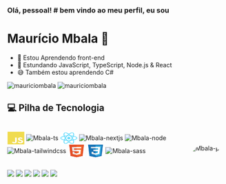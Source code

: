 ### Olá, pessoal! # bem vindo ao meu perfil, eu sou <h1>Maurício Mbala 👋</h1>

- 🔭 Estou Aprendendo front-end
- 🌱 Estundando JavaScript, TypeScript, Node.js & React
- 😅 Também estou aprendendo C#

<p align="left">
<img width="420em" src="https://github-readme-stats.vercel.app/api?username=MauricioMbala02&show_icons=true&theme=dracula&include_all_commits=true&count_private=treu" alt="mauriciombala"/>
<img width="400em" src="https://github-readme-stats.vercel.app/api/top-langs/?username=MauricioMbala02&layout=compact&langs_count=16&theme=dracula" alt="mauriciombala"/>
</p>

## 💻 Pilha de Tecnologia

<div style="display: inline_block"><br>
  <img align="center" alt="Mbala-Js" height="30" width="40" src="https://raw.githubusercontent.com/devicons/devicon/master/icons/javascript/javascript-plain.svg">
  <img align="center" alt="Mbala-ts" height="30" width="40" src="https://cdn.jsdelivr.net/gh/devicons/devicon/icons/typescript/typescript-plain.svg">
  <img align="center" alt="Mbala-React" height="30" width="40" src="https://raw.githubusercontent.com/devicons/devicon/master/icons/react/react-original.svg">
  <img align="center" alt="Mbala-nextjs" height="30" width="40" src="https://cdn.jsdelivr.net/gh/devicons/devicon@latest/icons/nextjs/nextjs-original.svg">
  <img align="center" alt="Mbala-node" height="30" width="40" src="https://cdn.jsdelivr.net/gh/devicons/devicon/icons/nodejs/nodejs-original.svg">
  <img align="center" alt="Mbala-tailwindcss" height="102" width="102" src="https://cdn.jsdelivr.net/gh/devicons/devicon@latest/icons/tailwindcss/tailwindcss-original-wordmark.svg">
  <img align="center" alt="Mbala-HTML" height="30" width="40" src="https://raw.githubusercontent.com/devicons/devicon/master/icons/html5/html5-original.svg">
  <img align="center" alt="Mbala-CSS" height="30" width="40" src="https://raw.githubusercontent.com/devicons/devicon/master/icons/css3/css3-original.svg">
  <img align="center" alt="Mbala-sass" height="40" width="40" src="https://cdn.jsdelivr.net/gh/devicons/devicon/icons/sass/sass-original.svg">
   <img align="right" alt="Mbala-pic" height="150" style="border-radius:50px;" src="https://github.com/MauricioMbala02/MauricioMbala02/blob/main/person_computer-2.png">
</div>

##

<div>
  <a href="https://www.instagram.com/mauriciombala/" target="_blank"><img src="https://img.shields.io/badge/-Instagram-%23E4405F?style=for-the-badge&logo=instagram&logoColor=white" target="_blank"></a>
  <a href="https://discord.gg/muDH8NSy55" target="_blank"><img src="https://img.shields.io/badge/Discord-7289DA?style=for-the-badge&logo=discord&logoColor=white" target="_blank"></a>
 <a href="https://www.linkedin.com/in/maur%C3%ADcio-mbala-030319266/" target="_blank"><img src="https://img.shields.io/badge/LinkedIn-0077B5?style=for-the-badge&logo=linkedin&logoColor=white" target="_blank"></a>
  <a href="https://web.facebook.com/mauricionsakumunudaniel.mbala" target="_blank"><img src="https://img.shields.io/badge/Facebook-1877F2?style=for-the-badge&logo=facebook&logoColor=white" target="_blank"></a>
  <a href="https://twitter.com/MbalaMauricio" target="_blank"><img src="https://img.shields.io/badge/Twitter-1DA1F2?style=for-the-badge&logo=twitter&logoColor=white" target="_blank"></a> 
  <a href = "mailto:mauriciombalajr@gmail.com"><img src="https://img.shields.io/badge/Gmail-D14836?style=for-the-badge&logo=gmail&logoColor=white" target="_blank"></a>
</div>
